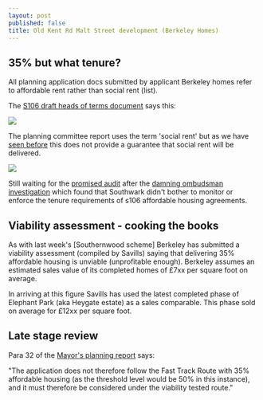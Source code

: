 ```yaml
---
layout: post
published: false
title: Old Kent Rd Malt Street development (Berkeley Homes)
---
```

## 35% but what tenure?
All planning application docs submitted by applicant Berkeley homes refer to affordable rent rather than social rent (list).

The [S106 draft heads of terms document](http://planbuild.southwark.gov.uk/documents/?GetDocument=%7b%7b%7b!CQmOQKOASqZFZSaVyAtPJA%3d%3d!%7d%7d%7d) says this:

![](http://35percent.org/img/maltstreetaffordability.png)

The planning committee report uses the term 'social rent' but as we have [seen before](http://35percent.org/redefining-social-rent) this does not provide a guarantee that social rent will be delivered.

![](http://35percent.org/img/snauditpromise2.png)

Still waiting for the [promised audit](https://www.southwarknews.co.uk/news/council-will-clamp-housing-providers-flunk-affordable-housing-promises/) after the [damning ombudsman investigation](http://35percent.org/2016-12-12-ombudsman-slams-southwark-for-no-s106-monitoring/) which found that Southwark didn't bother to monitor or enforce the tenure requirements of s106 affordable housing agreements.

## Viability assessment - cooking the books
As with last week's [Southernwood scheme] Berkeley has submitted a viability assessment (compiled by Savills) saying that delivering 35% affordable housing is unviable (unprofitable enough). Berkeley assumes an estimated sales value of its completed homes of £7xx per square foot on average. 

In arriving at this figure Savills has used the latest completed phase of Elephant Park (aka Heygate estate) as a sales comparable. This phase sold on average for £12xx per square foot. 

## Late stage review
Para 32 of the [Mayor's planning report](http://planbuild.southwark.gov.uk/documents/?GetDocument=%7b%7b%7b!haTo0z2rc9BKNsdNgCZODw%3d%3d!%7d%7d%7d) says:

"The application does not therefore follow the Fast Track Route with 35% affordable housing (as the threshold level would be 50% in this instance), and it must therefore be considered under the viability tested route."
